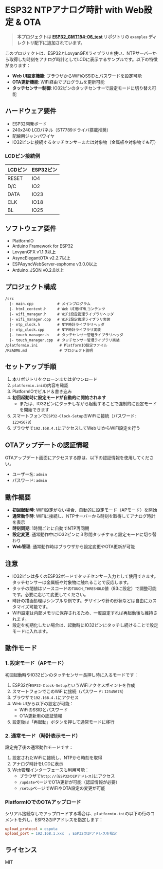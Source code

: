 # ESP32 NTPアナログ時計 with Web設定 & OTA

> **本プロジェクトは [ESP32_GMT154-06_test](https://github.com/tomorrow56/ESP32_GMT154-06_test) リポジトリの `examples` ディレクトリ配下に追加されています。**

このプロジェクトは、ESP32とLovyanGFXライブラリを使い、NTPサーバーから取得した時刻をアナログ時計としてLCDに表示するサンプルです。以下の特徴があります：

- **Web UI設定機能**: ブラウザからWiFiのSSIDとパスワードを設定可能
- **OTA更新機能**: WiFi経由でプログラムを更新可能
- **タッチセンサー制御**: IO32ピンのタッチセンサーで設定モードに切り替え可能

## ハードウェア要件
- ESP32開発ボード
- 240x240 LCDパネル（ST7789ドライバ搭載推奨）
- 配線用ジャンパワイヤ
- IO32ピンに接続するタッチセンサーまたは対象物（金属板や対象物でも可）

### LCDピン接続例
| LCDピン | ESP32ピン |
|---------|-----------|
| RESET   | IO4       |
| D/C     | IO2       |
| DATA    | IO23      |
| CLK     | IO18      |
| BL      | IO25      |

## ソフトウェア要件
- PlatformIO
- Arduino Framework for ESP32
- LovyanGFX v1.1.9以上
- AsyncElegantOTA v2.2.7以上
- ESPAsyncWebServer-esphome v3.0.0以上
- Arduino_JSON v0.2.0以上

## プロジェクト構成

```
/src
  |- main.cpp           # メインプログラム
  |- html_content.h     # Web UI用HTMLコンテンツ
  |- wifi_manager.h     # WiFi設定管理ライブラリヘッダ
  |- wifi_manager.cpp   # WiFi設定管理ライブラリ実装
  |- ntp_clock.h        # NTP時計ライブラリヘッダ
  |- ntp_clock.cpp      # NTP時計ライブラリ実装
  |- touch_manager.h    # タッチセンサー管理ライブラリヘッダ
  |- touch_manager.cpp  # タッチセンサー管理ライブラリ実装
/platformio.ini          # PlatformIO設定ファイル
/README.md               # プロジェクト説明
```

## セットアップ手順
1. 本リポジトリをクローンまたはダウンロード
2. `platformio.ini`の内容を確認
3. PlatformIOでビルド＆書き込み
4. **初回起動時に設定モードが自動的に開始されます**
   - または、IO32ピンにタッチしながら起動することで強制的に設定モードを開始できます
5. スマートフォンで`ESP32-Clock-Setup`のWiFiに接続（パスワード: `12345678`）
6. ブラウザで`192.168.4.1`にアクセスしてWeb UIからWiFi設定を行う

## OTAアップデートの認証情報
OTAアップデート画面にアクセスする際は、以下の認証情報を使用してください。

- ユーザー名: `admin`
- パスワード: `admin`

## 動作概要
- **初回起動時**: WiFi設定がない場合、自動的に設定モード（APモード）を開始
- **通常動作時**: WiFiに接続し、NTPサーバーから時刻を取得してアナログ時計を表示
- **時刻同期**: 1時間ごとに自動でNTP再同期
- **設定変更**: 通常動作中にIO32ピンに３秒間タッチすると設定モードに切り替わり
- **Web管理**: 通常動作時はブラウザから設定変更やOTA更新が可能

## 注意
- IO32ピンは多くのESP32ボードでタッチセンサー入力として使用できます。タッチセンサーは金属板や対象物に触れることで反応します。
- タッチの閾値はソースコードの`TOUCH_THRESHOLD`値（83に設定）で調整可能です。必要に応じて変更してください。
- 時計の描画処理はシンプルな例です。デザインや針の形状などは自由にカスタマイズ可能です。
- WiFi設定は内部メモリに保存されるため、一度設定すれば再起動後も維持されます。
- 設定を初期化したい場合は、起動時にIO32ピンにタッチし続けることで設定モードに入れます。

## 動作モード

### 1. 設定モード（APモード）

初回起動時やIO32ピンのタッチセンサー長押し時に入るモードです：

1. ESP32が`ESP32-Clock-Setup`というWiFiアクセスポイントを作成
2. スマートフォンでこのWiFiに接続（パスワード: `12345678`）
3. ブラウザで`192.168.4.1`にアクセス
4. Web UIから以下の設定が可能：
   - WiFiのSSIDとパスワード
   - OTA更新用の認証情報
5. 設定後は「再起動」ボタンを押して通常モードに移行

### 2. 通常モード（時計表示モード）

設定完了後の通常動作モードです：

1. 設定されたWiFiに接続し、NTPから時刻を取得
2. アナログ時計をLCDに表示
3. Web管理インターフェースも利用可能：
   - ブラウザで`http://[ESP32のIPアドレス]`にアクセス
   - `/update`ページでOTA更新が可能（認証情報が必要）
   - `/setup`ページでWiFiやOTA設定の変更が可能

### PlatformIOでのOTAアップロード

シリアル接続なしでアップロードする場合は、`platformio.ini`の以下の行のコメントを外し、ESP32のIPアドレスを指定します：

```ini
upload_protocol = espota
upload_port = 192.168.1.xxx  ; ESP32のIPアドレスを指定
```

## ライセンス
MIT
